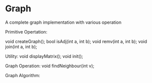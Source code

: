 # Graph
A complete graph implementation with various operation

Primitive Opertation:

void createGraph();
bool isAdj(int a, int b);
void remv(int a, int b);
void join(int a, int b);

Utility:
void displayMatrix();
void init();

Graph Operation:
void findNeighbour(int v);

Graph Algorithm:
